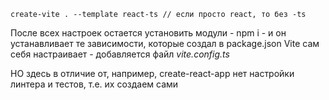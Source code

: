 
	create-vite . --template react-ts // если просто react, то без -ts
После всех настроек остается установить модули - npm i - и он устанавливает те зависимости, которые создал в package.json
Vite сам себя настраивает - добавляется файл *vite.config.ts*

НО
здесь в отличие от, например, create-react-app нет настройки линтера и тестов, т.е. их создаем сами
